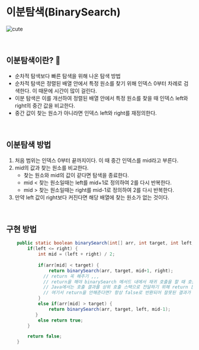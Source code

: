 # 이분탐색(BinarySearch)

![cute](https://i.pinimg.com/originals/51/12/6a/51126a841d6dcb89e4b44ef35397bae0.gif)

<br/>

## 이분탐색이란? 👀 

- 순차적 탐색보다 빠른 탐색을 위해 나온 탐색 방법
- 순차적 탐색은 정렬된 배열 안에서 특정 원소를 찾기 위해 인덱스 0부터 차례로 검색한다. 이 때문에 시간이 많이 걸린다.
- 이분 탐색은 이를 개선하여 정렬된 배열 안에서 특정 원소를 찾을 때 인덱스 left와 right의 중간 값을 비교한다.
- 중간 값이 찾는 원소가 아니라면 인덱스 left와 right를 재정의한다.

<br/>

## 이분탐색 방법

1. 처음 범위는 인덱스 0부터 끝까지이다. 이 때 중간 인덱스를 mid라고 부른다.
2. mid의 값과 찾는 원소를 비교한다.
   - 찾는 원소와 mid의 값이 같다면 탐색을 종료한다.
   - mid < 찾는 원소일때는 left를 mid+1로 정의하여 2를 다시 반복한다.
   - mid > 찾는 원소일때는 right를 mid-1로 정의하여 2를 다시 반복한다.
3. 만약 left 값이 right보다 커진다면 해당 배열에 찾는 원소가 없는 것이다.

<br/>

## 구현 방법

``` java
	public static boolean binarySearch(int[] arr, int target, int left, int right) {
	    if(left <= right) {
	        int mid = (left + right) / 2;
	    
	        if(arr[mid] < target) {
	            return binarySearch(arr, target, mid+1, right);
              // return 꼭 해주기 ,,, 
              // return을 해야 binarySearch 메서드 내에서 재귀 호출을 할 때 호출 결과를 반환한다!
              // Java에서는 호출 결과를 상위 호출 스택으로 전달하기 위해 return 문이 필요하기 때문이다. 
              // 여기서 return을 안해준다면? 항상 false로 반환되어 잘못된 결과가 도출될 것이다. 
	        }
	        else if(arr[mid] > target) {
	            return binarySearch(arr, target, left, mid-1);
	       }
	        else return true;
	    }

	    return false;
	}
```

